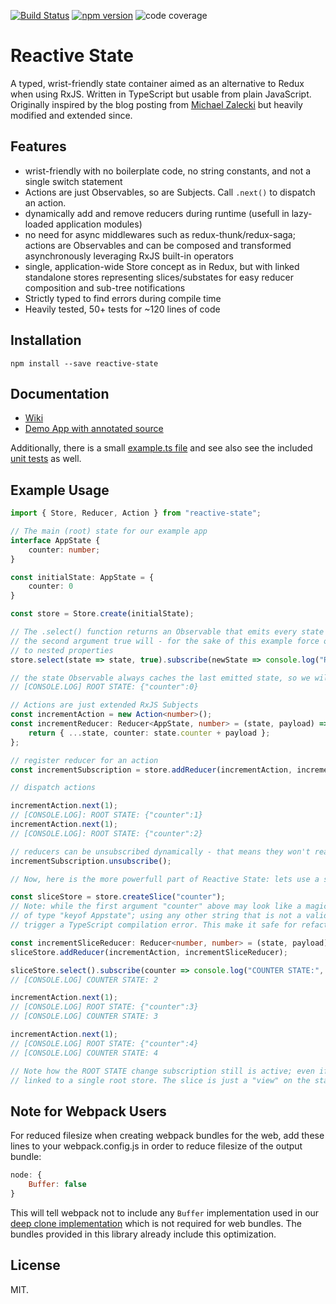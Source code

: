 [![Build Status](https://travis-ci.org/Dynalon/reactive-state.svg?branch=master)](https://travis-ci.org/Dynalon/reactive-state)
[![npm version](https://badge.fury.io/js/reactive-state.svg)](https://badge.fury.io/js/reactive-state)
![code coverage](https://coveralls.io/repos/Dynalon/reactive-state/badge.svg?branch=master&service=github)

Reactive State
====

A typed, wrist-friendly state container aimed as an alternative to Redux when using RxJS. Written in TypeScript but usable from plain JavaScript. Originally inspired by the blog posting from [Michael Zalecki](http://michalzalecki.com/use-rxjs-with-react/) but heavily modified and extended since.

Features
----

  * wrist-friendly with no boilerplate code, no string constants, and not a single switch statement
  * Actions are just Observables, so are Subjects. Call `.next()` to dispatch an action.
  * dynamically add and remove reducers during runtime (usefull in lazy-loaded application modules)
  * no need for async middlewares such as redux-thunk/redux-saga; actions are Observables and can be composed and transformed asynchronously leveraging RxJS built-in operators
  * single, application-wide Store concept as in Redux, but with linked standalone stores representing slices/substates for easy reducer composition and sub-tree notifications
  * Strictly typed to find errors during compile time
  * Heavily tested, 50+ tests for ~120 lines of code

Installation
----
```
npm install --save reactive-state
```

Documentation
----

  * [Wiki](https://github.com/Dynalon/reactive-state/wiki)
  * [Demo App with annotated source](https://github.com/Dynalon/reactive-state-react-example)

Additionally, there is a small [example.ts file](https://github.com/Dynalon/reactive-state/blob/master/src/example.ts) and see also see the included [unit tests](https://github.com/Dynalon/reactive-state/tree/master/test) as well.


Example Usage
----

```typescript
import { Store, Reducer, Action } from "reactive-state";

// The main (root) state for our example app
interface AppState {
    counter: number;
}

const initialState: AppState = {
    counter: 0
}

const store = Store.create(initialState);

// The .select() function returns an Observable that emits every state change; we can subscribe to it
// the second argument true will - for the sake of this example force output - every state change even
// to nested properties
store.select(state => state, true).subscribe(newState => console.log("ROOT STATE:", JSON.stringify(newState)));

// the state Observable always caches the last emitted state, so we will immediately get printed the inital state:
// [CONSOLE.LOG] ROOT STATE: {"counter":0}

// Actions are just extended RxJS Subjects
const incrementAction = new Action<number>();
const incrementReducer: Reducer<AppState, number> = (state, payload) => {
    return { ...state, counter: state.counter + payload };
};

// register reducer for an action
const incrementSubscription = store.addReducer(incrementAction, incrementReducer);

// dispatch actions

incrementAction.next(1);
// [CONSOLE.LOG]: ROOT STATE: {"counter":1}
incrementAction.next(1);
// [CONSOLE.LOG]: ROOT STATE: {"counter":2}

// reducers can be unsubscribed dynamically - that means they won't react to the action anymore
incrementSubscription.unsubscribe();

// Now, here is the more powerfull part of Reactive State: lets use a slice to simplifiy our code!

const sliceStore = store.createSlice("counter");
// Note: while the first argument "counter" above may look like a magic string it is not: it is
// of type "keyof Appstate"; using any other string that is not a valid property name of AppState will thus
// trigger a TypeScript compilation error. This make it safe for refactorings :)

const incrementSliceReducer: Reducer<number, number> = (state, payload) => state + payload;
sliceStore.addReducer(incrementAction, incrementSliceReducer);

sliceStore.select().subscribe(counter => console.log("COUNTER STATE:", counter));
// [CONSOLE.LOG] COUNTER STATE: 2

incrementAction.next(1);
// [CONSOLE.LOG] ROOT STATE: {"counter":3}
// [CONSOLE.LOG] COUNTER STATE: 3

incrementAction.next(1);
// [CONSOLE.LOG] ROOT STATE: {"counter":4}
// [CONSOLE.LOG] COUNTER STATE: 4

// Note how the ROOT STATE change subscription still is active; even if we operate on a slice, it is still
// linked to a single root store. The slice is just a "view" on the state, and replace reducer composition.
```

Note for Webpack Users
----
For reduced filesize when creating webpack bundles for the web, add these lines to your webpack.config.js in order to reduce filesize of the output bundle:

```javascript
node: {
    Buffer: false
}
```

This will tell webpack not to include any `Buffer` implementation used in our [deep clone implementation](https://github.com/pvorb/clone) which is not required for web bundles. The bundles provided in this library already include this optimization.

License
----

MIT.
